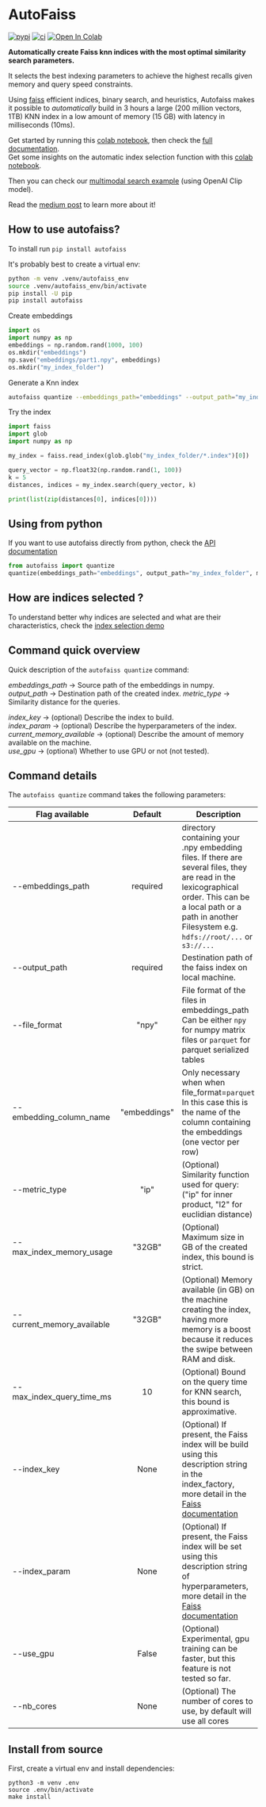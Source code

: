 # AutoFaiss

[![pypi](https://img.shields.io/pypi/v/autofaiss.svg)](https://pypi.python.org/pypi/autofaiss)
[![ci](https://github.com/criteo/autofaiss/workflows/Continuous%20integration/badge.svg)](https://github.com/criteo/autofaiss/actions?query=workflow%3A%22Continuous+integration%22)
[![Open In Colab](https://colab.research.google.com/assets/colab-badge.svg)](https://colab.research.google.com/github/criteo/autofaiss/blob/master/docs/notebooks/autofaiss_getting_started.ipynb)

**Automatically create Faiss knn indices with the most optimal similarity search parameters.**

It selects the best indexing parameters to achieve the highest recalls given memory and query speed constraints.

Using [faiss](https://github.com/facebookresearch/faiss) efficient indices, binary search, and heuristics, Autofaiss makes it possible to *automatically* build in 3 hours a large (200 million vectors, 1TB) KNN index in a low amount of memory (15 GB) with latency in milliseconds (10ms).

Get started by running this [colab notebook](https://colab.research.google.com/github/criteo/autofaiss/blob/master/docs/notebooks/autofaiss_getting_started.ipynb), then check the [full documentation](https://criteo.github.io/autofaiss).  
Get some insights on the automatic index selection function with this [colab notebook](https://colab.research.google.com/github/criteo/autofaiss/blob/master/docs/notebooks/autofaiss_index_selection_demo.ipynb).

Then you can check our [multimodal search example](https://colab.research.google.com/github/criteo/autofaiss/blob/master/docs/notebooks/autofaiss_multimodal_search.ipynb) (using OpenAI Clip model).

Read the [medium post](https://medium.com/criteo-engineering/introducing-autofaiss-an-automatic-k-nearest-neighbor-indexing-library-at-scale-c90842005a11) to learn more about it!

## How to use autofaiss?

To install run `pip install autofaiss`

It's probably best to create a virtual env:
``` bash
python -m venv .venv/autofaiss_env
source .venv/autofaiss_env/bin/activate
pip install -U pip
pip install autofaiss
```


Create embeddings
``` python
import os
import numpy as np
embeddings = np.random.rand(1000, 100)
os.mkdir("embeddings")
np.save("embeddings/part1.npy", embeddings)
os.mkdir("my_index_folder")
```

Generate a Knn index
``` bash
autofaiss quantize --embeddings_path="embeddings" --output_path="my_index_folder" --metric_type="ip"
```

Try the index
``` python
import faiss
import glob
import numpy as np

my_index = faiss.read_index(glob.glob("my_index_folder/*.index")[0])

query_vector = np.float32(np.random.rand(1, 100))
k = 5
distances, indices = my_index.search(query_vector, k)

print(list(zip(distances[0], indices[0])))
```

## Using from python

If you want to use autofaiss directly from python, check the [API documentation](https://criteo.github.io/autofaiss/API/api.html)

```python
from autofaiss import quantize
quantize(embeddings_path="embeddings", output_path="my_index_folder", max_index_memory_usage="4G", current_memory_available="4G")
```

## How are indices selected ?

To understand better why indices are selected and what are their characteristics, check the [index selection demo](https://colab.research.google.com/github/criteo/autofaiss/blob/master/docs/notebooks/autofaiss_index_selection_demo.ipynb)

## Command quick overview
Quick description of the `autofaiss quantize` command:

*embeddings_path*           -> Source path of the embeddings in numpy.  
*output_path*               -> Destination path of the created index.
*metric_type*               -> Similarity distance for the queries.  

*index_key*                 -> (optional) Describe the index to build.  
*index_param*               -> (optional) Describe the hyperparameters of the index.  
*current_memory_available*  -> (optional) Describe the amount of memory available on the machine.  
*use_gpu*                   -> (optional) Whether to use GPU or not (not tested).  

## Command details

The `autofaiss quantize` command takes the following parameters:

| Flag available             |  Default | Description                                                                                                                                                                                                                                               |
|----------------------------|:--------:|-----------------------------------------------------------------------------------------------------------------------------------------------------------------------------------------------------------------------------------------------------------|
| --embeddings_path          | required | directory containing your .npy embedding files. If there are several files, they are read in the lexicographical order. This can be a local path or a path in another Filesystem e.g. `hdfs://root/...` or `s3://...`                                                                                                        |
| --output_path              | required | Destination path of the faiss index on local machine.                                                                                                                                                                                                     |
| --file_format              | "npy"    | File format of the files in embeddings_path Can be either `npy` for numpy matrix files or `parquet` for parquet serialized tables |
| --embedding_column_name    | "embeddings" | Only necessary when when file_format=`parquet` In this case this is the name of the column containing the embeddings (one vector per row) |
| --metric_type              |   "ip"   | (Optional) Similarity function used for query: ("ip" for inner product, "l2" for euclidian distance)                                                                                                                                                                                                            |
| --max_index_memory_usage   |  "32GB"  | (Optional) Maximum size in GB of the created index, this bound is strict.                                                                                                                        |
| --current_memory_available |  "32GB"  | (Optional) Memory available (in GB) on the machine creating the index, having more memory is a boost because it reduces the swipe between RAM and disk.                                                                               |
| --max_index_query_time_ms  |    10    | (Optional) Bound on the query time for KNN search, this bound is approximative.                                                                                                                                   |
| --index_key                |   None   | (Optional) If present, the Faiss index will be build using this description string in the index_factory, more detail in the [Faiss documentation](https://github.com/facebookresearch/faiss/wiki/The-index-factory)
| --index_param              |   None   | (Optional) If present, the Faiss index will be set using this description string of hyperparameters, more detail in the [Faiss documentation](https://github.com/facebookresearch/faiss/wiki/Index-IO,-cloning-and-hyper-parameter-tuning) |
| --use_gpu                  |   False  | (Optional) Experimental, gpu training can be faster, but this feature is not tested so far.                                                                                                                                         |
| --nb_cores                  |   None  | (Optional) The number of cores to use, by default will use all cores                                                                                                                                         |

## Install from source

First, create a virtual env and install dependencies:
```
python3 -m venv .env
source .env/bin/activate
make install
```


